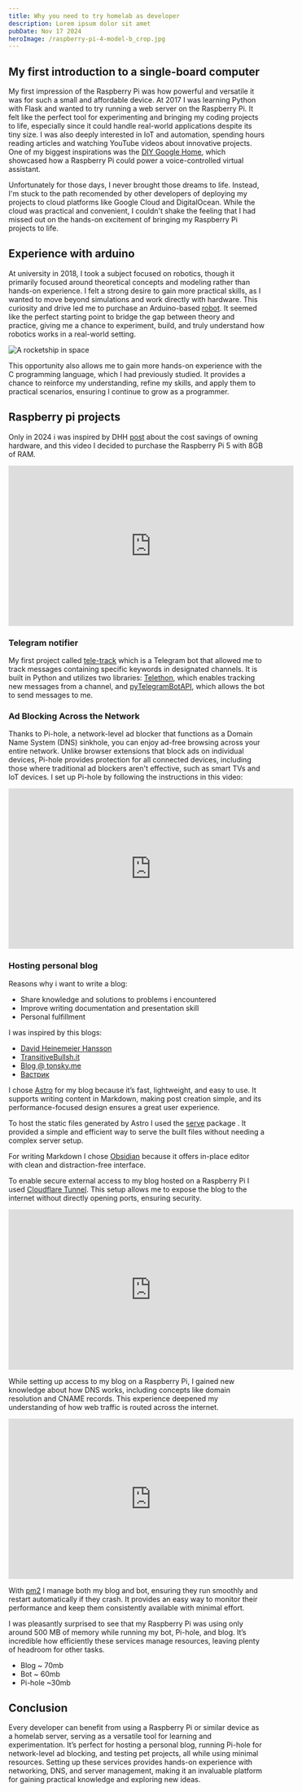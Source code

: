 ```yaml
---
title: Why you need to try homelab as developer
description: Lorem ipsum dolor sit amet
pubDate: Nov 17 2024
heroImage: /raspberry-pi-4-model-b_crop.jpg
---
```


## My first introduction to a single-board computer

My first impression of the Raspberry Pi was how powerful and versatile it was for such a small and affordable device. At 2017 I was learning Python with Flask and wanted to try running a web server on the Raspberry Pi. It felt like the perfect tool for experimenting and bringing my coding projects to life, especially since it could handle real-world applications despite its tiny size. I was also deeply interested in IoT and automation, spending hours reading articles and watching YouTube videos about innovative projects. One of my biggest inspirations was the  [DIY Google Home](https://techcrunch.com/2017/05/04/this-diy-google-home-uses-raspberry-pi-and-cardboard-to-make-the-magic-happen/), which showcased how a Raspberry Pi could power a voice-controlled virtual assistant.

Unfortunately for those days, I never brought those dreams to life. Instead, I'm stuck to the path recomended by other developers of deploying my projects to cloud platforms like Google Cloud and DigitalOcean. While the cloud was practical and convenient, I couldn't shake the feeling that I had missed out on the hands-on excitement of bringing my Raspberry Pi projects to life.

## Experience with arduino

At university in 2018, I took a subject focused on robotics, though it primarily focused around theoretical concepts and modeling rather than hands-on experience. I felt a strong desire to gain more practical skills, as I wanted to move beyond simulations and work directly with hardware. This curiosity and drive led me to purchase an Arduino-based [robot](https://www.amazon.com/KEYESTUDIO-Infrared-Ultrasonic-Obstacle-Avoidance/dp/B07X4W7SZ5). It seemed like the perfect starting point to bridge the gap between theory and practice, giving me a chance to experiment, build, and truly understand how robotics works in a real-world setting.

![A rocketship in space](../../assets/P81125-222640.jpg)

This opportunity also allows me to gain more hands-on experience with the C programming language, which I had previously studied. It provides a chance to reinforce my understanding, refine my skills, and apply them to practical scenarios, ensuring I continue to grow as a programmer.

## Raspberry pi projects

Only in 2024 i was inspired by DHH [post](https://world.hey.com/dhh/we-have-left-the-cloud-251760fb) about the cost savings of owning hardware, and this video I decided to purchase the Raspberry Pi 5 with 8GB of RAM.

<iframe width="560" height="315" src="https://www.youtube.com/embed/Vp4glSVPT8o?si=V24E1B34ZCaav-Ph" title="YouTube video player" frameborder="0" allow="accelerometer; autoplay; clipboard-write; encrypted-media; gyroscope; picture-in-picture; web-share" referrerpolicy="strict-origin-when-cross-origin" allowfullscreen></iframe>

### Telegram notifier

My first project called [tele-track](https://github.com/andriyor/tele-track) which is  a Telegram bot that allowed me to track messages containing specific keywords in designated channels. It is built in Python and utilizes two libraries: [Telethon](https://github.com/LonamiWebs/Telethon), which enables tracking new messages from a channel, and [pyTelegramBotAPI](https://github.com/eternnoir/pyTelegramBotAPI), which allows the bot to send messages to me.

### Ad Blocking Across the Network

Thanks to Pi-hole, a network-level ad blocker that functions as a Domain Name System (DNS) sinkhole, you can enjoy ad-free browsing across your entire network. Unlike browser extensions that block ads on individual devices, Pi-hole provides protection for all connected devices, including those where traditional ad blockers aren't effective, such as smart TVs and IoT devices.
I set up Pi-hole by following the instructions in this video: 

<iframe width="560" height="315" src="https://www.youtube.com/embed/roYduABVjo8?si=FBRob0KaiyjeKFZ2" title="YouTube video player" frameborder="0" allow="accelerometer; autoplay; clipboard-write; encrypted-media; gyroscope; picture-in-picture; web-share" referrerpolicy="strict-origin-when-cross-origin" allowfullscreen></iframe>

### Hosting personal blog

Reasons why i want to write a blog:

- Share knowledge and solutions to problems i encountered
- Improve writing documentation and presentation skill
- Personal fulfillment

I was inspired by this blogs:

- [David Heinemeier Hansson](https://world.hey.com/dhh)
- [TransitiveBullsh.it](https://transitivebullsh.it/)
- [Blog @ tonsky.me](https://tonsky.me/)
- [Вастрик](https://vas3k.blog/)

I chose [Astro](https://github.com/withastro/astro) for my blog because it’s fast, lightweight, and easy to use. It supports writing content in Markdown, making post creation simple, and its performance-focused design ensures a great user experience.

To host the static files generated by Astro I used the [serve](https://github.com/vercel/serve) package . It provided a simple and efficient way to serve the built files without needing a complex server setup.

For writing Markdown I chose [Obsidian](https://obsidian.md/) because it offers in-place editor with clean and distraction-free interface.

 To enable secure external access to my blog hosted on a Raspberry Pi I used [Cloudflare Tunnel](https://www.cloudflare.com/products/tunnel/). This setup allows me to expose the blog to the internet without directly opening ports, ensuring security.
 
<iframe width="560" height="315" src="https://www.youtube.com/embed/ey4u7OUAF3c?si=XmVDPRo10whwbHl4" title="YouTube video player" frameborder="0" allow="accelerometer; autoplay; clipboard-write; encrypted-media; gyroscope; picture-in-picture; web-share" referrerpolicy="strict-origin-when-cross-origin" allowfullscreen></iframe>

While setting up access to my blog on a Raspberry Pi, I gained new knowledge about how DNS works, including concepts like domain resolution and CNAME records.  This experience deepened my understanding of how web traffic is routed across the internet.

<iframe width="560" height="315" src="https://www.youtube.com/embed/NiQTs9DbtW4?si=LdIEaHcbpljyRGR-" title="YouTube video player" frameborder="0" allow="accelerometer; autoplay; clipboard-write; encrypted-media; gyroscope; picture-in-picture; web-share" referrerpolicy="strict-origin-when-cross-origin" allowfullscreen></iframe>

With [pm2](https://github.com/Unitech/pm2) I manage both my blog and bot, ensuring they run smoothly and restart automatically if they crash. It provides an easy way to monitor their performance and keep them consistently available with minimal effort.

I was pleasantly surprised to see that my Raspberry Pi was using only around 500 MB of memory while running my bot, Pi-hole, and blog. It’s incredible how efficiently these services manage resources, leaving plenty of headroom for other tasks.

- Blog ~ 70mb
- Bot ~ 60mb
- Pi-hole ~30mb

## Conclusion

Every developer can benefit from using a Raspberry Pi or similar device as a homelab server, serving as a versatile tool for learning and experimentation. It’s perfect for hosting a personal blog, running Pi-hole for network-level ad blocking, and testing pet projects, all while using minimal resources. Setting up these services provides hands-on experience with networking, DNS, and server management, making it an invaluable platform for gaining practical knowledge and exploring new ideas.





